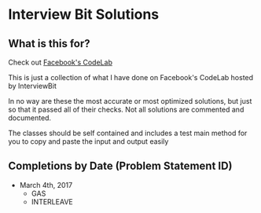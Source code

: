 # Interview Bit Solutions

## What is this for?
Check out [Facebook's CodeLab](https://codelab.interviewbit.com/)

This is just a collection of what I have done on Facebook's CodeLab hosted by InterviewBit

In no way are these the most accurate or most optimized solutions, but just so that it passed all of their checks. Not all solutions are commented and documented.

The classes should be self contained and includes a test main method for you to copy and paste the input and output easily

## Completions by Date (Problem Statement ID)
* March 4th, 2017
	* GAS
	* INTERLEAVE